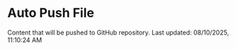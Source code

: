 # Auto Push File

Content that will be pushed to GitHub repository.
Last updated: 08/10/2025, 11:10:24 AM